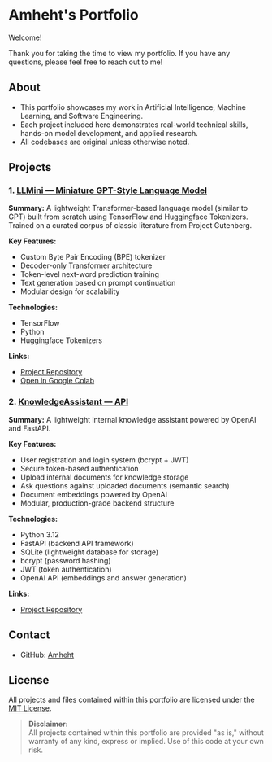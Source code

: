 # Amheht's Portfolio

Welcome!  

Thank you for taking the time to view my portfolio. If you have any questions, please feel free to reach out to me!


## About

- This portfolio showcases my work in Artificial Intelligence, Machine Learning, and Software Engineering.
- Each project included here demonstrates real-world technical skills, hands-on model development, and applied research.
- All codebases are original unless otherwise noted.


## Projects

### 1. [LLMini — Miniature GPT-Style Language Model](/LLMini)

**Summary:**
A lightweight Transformer-based language model (similar to GPT) built from scratch using TensorFlow and Huggingface Tokenizers.
Trained on a curated corpus of classic literature from Project Gutenberg.

**Key Features:**
- Custom Byte Pair Encoding (BPE) tokenizer
- Decoder-only Transformer architecture
- Token-level next-word prediction training
- Text generation based on prompt continuation
- Modular design for scalability

**Technologies:**  
- TensorFlow
- Python
- Huggingface Tokenizers

**Links:**
- [Project Repository](./LLMini)
- [Open in Google Colab](https://colab.research.google.com/github/Amheht/Portfolio/blob/main/LLMini/colab_notebook.ipynb)

### 2. [KnowledgeAssistant — API](/KnowledgeAssistant)

**Summary:**
A lightweight internal knowledge assistant powered by OpenAI and FastAPI.

**Key Features:**
- User registration and login system (bcrypt + JWT)
- Secure token-based authentication
- Upload internal documents for knowledge storage
- Ask questions against uploaded documents (semantic search)
- Document embeddings powered by OpenAI
- Modular, production-grade backend structure

**Technologies:**  
- Python 3.12
- FastAPI (backend API framework)
- SQLite (lightweight database for storage)
- bcrypt (password hashing)
- JWT (token authentication)
- OpenAI API (embeddings and answer generation)

**Links:**
- [Project Repository](./KnowledgeAssistant)


## Contact

- GitHub: [Amheht](https://github.com/Amheht)

## License

All projects and files contained within this portfolio are licensed under the [MIT License](./LICENSE).

> **Disclaimer:**  
> All projects contained within this portfolio are provided "as is," without warranty of any kind, express or implied.
> Use of this code at your own risk.

